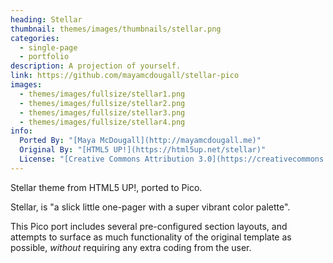 ```yaml
---
heading: Stellar
thumbnail: themes/images/thumbnails/stellar.png
categories:
  - single-page
  - portfolio
description: A projection of yourself.
link: https://github.com/mayamcdougall/stellar-pico
images:
  - themes/images/fullsize/stellar1.png
  - themes/images/fullsize/stellar2.png
  - themes/images/fullsize/stellar3.png
  - themes/images/fullsize/stellar4.png
info:
  Ported By: "[Maya McDougall](http://mayamcdougall.me)"
  Original By: "[HTML5 UP!](https://html5up.net/stellar)"
  License: "[Creative Commons Attribution 3.0](https://creativecommons.org/licenses/by/3.0/)"
---
```


Stellar theme from HTML5 UP!, ported to Pico.

Stellar, is "a slick little one-pager with a super vibrant color palette".

This Pico port includes several pre-configured section layouts, and attempts to surface as much functionality of the original template as possible, *without* requiring any extra coding from the user.
